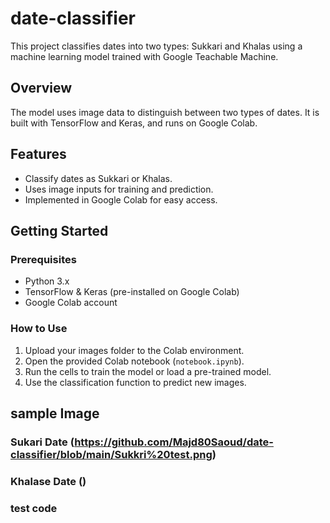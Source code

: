 # date-classifier

This project classifies dates into two types: Sukkari and Khalas using a machine learning model trained with Google Teachable Machine.

## Overview

The model uses image data to distinguish between two types of dates. It is built with TensorFlow and Keras, and runs on Google Colab.

## Features

- Classify dates as Sukkari or Khalas.
- Uses image inputs for training and prediction.
- Implemented in Google Colab for easy access.

## Getting Started

### Prerequisites

- Python 3.x
- TensorFlow & Keras (pre-installed on Google Colab)
- Google Colab account

### How to Use

1. Upload your images folder to the Colab environment.
2. Open the provided Colab notebook (`notebook.ipynb`).
3. Run the cells to train the model or load a pre-trained model.
4. Use the classification function to predict new images.

## sample Image

### Sukari Date (https://github.com/Majd80Saoud/date-classifier/blob/main/Sukkri%20test.png)

### Khalase Date ()

### test code
